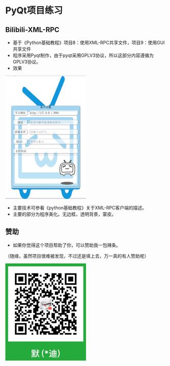 # PyQt项目练习

## Bilibili-XML-RPC
* 基于《Python基础教程》项目8：使用XML-RPC共享文件，项目9：使用GUI共享文件
* 程序采用Pyqt制作，由于pyqt采用GPLV3协议，所以这部分内容遵循为GPLV3协议。
* 效果

<img src='Bilibili.png' width='50%'>

* 主要技术可参看《python基础教程》关于XML-RPC客户端的描述。
* 主要的部分为程序美化。无边框，透明背景，蒙皮。





## 赞助
* 如果你觉得这个项目帮助了你，可以赞助我一包辣条。

（随缘，虽然项目很难被发现，不过还是填上去，万一真的有人赞助呢）

<img src= 'zanzhu.jpg' width='50%'>